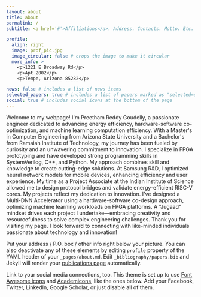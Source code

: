 ```yaml
---
layout: about
title: about
permalink: /
subtitle: <a href='#'>Affiliations</a>. Address. Contacts. Motto. Etc.

profile:
  align: right
  image: prof_pic.jpg
  image_circular: false # crops the image to make it circular
  more_info: >
    <p>1221 E Broadway Rd</p>
    <p>Apt 2002</p>
    <p>Tempe, Arizona 85282</p>

news: false # includes a list of news items
selected_papers: true # includes a list of papers marked as "selected={true}"
social: true # includes social icons at the bottom of the page
---
```


Welcome to my webpage! I'm Preetham Reddy Goudelly, a passionate engineer dedicated to advancing energy efficiency, hardware-software co-optimization, and machine learning computation efficiency. With a Master's in Computer Engineering from Arizona State University and a Bachelor's from Ramaiah Institute of Technology, my journey has been fueled by curiosity and an unwavering commitment to innovation.
I specialize in FPGA prototyping and have developed strong programming skills in SystemVerilog, C++, and Python. My approach combines skill and knowledge to create cutting-edge solutions. At Samsung R&D, I optimized neural network models for mobile devices, enhancing efficiency and user experience. My time as a Project Associate at the Indian Institute of Science allowed me to design protocol bridges and validate energy-efficient RISC-V cores.
My projects reflect my dedication to innovation. I've designed a Multi-DNN Accelerator using a hardware-software co-design approach, optimizing machine learning workloads on FPGA platforms. A "Jugaad" mindset drives each project I undertake—embracing creativity and resourcefulness to solve complex engineering challenges.
Thank you for visiting my page. I look forward to connecting with like-minded individuals passionate about technology and innovation!

Put your address / P.O. box / other info right below your picture. You can also deactivate any of these elements by editing `profile` property of the YAML header of your `_pages/about.md`. Edit `_bibliography/papers.bib` and Jekyll will render your [publications page](/al-folio/publications/) automatically.

Link to your social media connections, too. This theme is set up to use [Font Awesome icons](https://fontawesome.com/) and [Academicons](https://jpswalsh.github.io/academicons/), like the ones below. Add your Facebook, Twitter, LinkedIn, Google Scholar, or just disable all of them.
